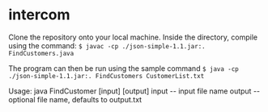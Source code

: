 # intercom

Clone the repository onto your local machine. Inside the directory, compile using the command:
`$ javac -cp ./json-simple-1.1.jar:. FindCustomers.java`

The program can then be run using the sample command
`$ java -cp ./json-simple-1.1.jar:. FindCustomers CustomerList.txt`

Usage: java FindCustomer [input] [output]
  input -- input file name
  output -- optional file name, defaults to output.txt

